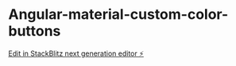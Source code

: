 # Angular-material-custom-color-buttons

[Edit in StackBlitz next generation editor ⚡️](https://stackblitz.com/~/github.com/Amit006/Angular-material-custom-color-buttons)